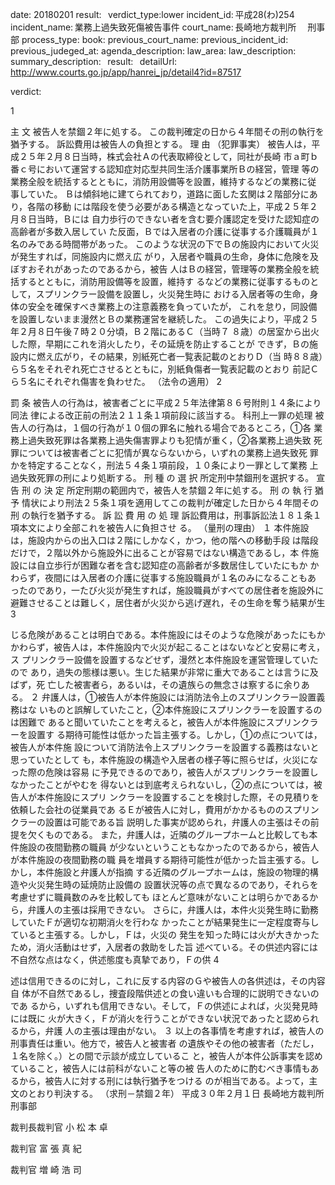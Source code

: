 
date: 20180201
result:  
verdict_type:lower
incident_id: 平成28(わ)254
incident_name: 業務上過失致死傷被告事件
court_name: 長崎地方裁判所 　刑事部
process_type:
book: 
previous_court_name:
previous_incident_id:
previous_judeged_at:
agenda_description: 
law_area: 
law_description: 
summary_description:  
result:  
detailUrl: http://www.courts.go.jp/app/hanrei_jp/detail4?id=87517

verdict:

1 
 
主        文 
被告人を禁錮２年に処する。 
この裁判確定の日から４年間その刑の執行を猶予する。 
訴訟費用は被告人の負担とする。 
理        由 
（犯罪事実） 
被告人は，平成２５年２月８日当時，株式会社Ａの代表取締役として，同社が長崎
市ａ町ｂ番ｃ号において運営する認知症対応型共同生活介護事業所Ｂの経営，管理
等の業務全般を統括するとともに，消防用設備等を設置，維持するなどの業務に従
事していた。 
Ｂは傾斜地に建てられており，道路に面した玄関は２階部分にあり，各階の移動
には階段を使う必要がある構造となっていた上，平成２５年２月８日当時，Ｂには
自力歩行のできない者を含む要介護認定を受けた認知症の高齢者が多数入居してい
た反面，Ｂでは入居者の介護に従事する介護職員が１名のみである時間帯があった。 
このような状況の下でＢの施設内において火災が発生すれば，同施設内に燃え広
がり，入居者や職員の生命，身体に危険を及ぼすおそれがあったのであるから，被告
人はＢの経営，管理等の業務全般を統括するとともに，消防用設備等を設置，維持す
るなどの業務に従事するものとして，スプリンクラー設備を設置し，火災発生時に
おける入居者等の生命，身体の安全を確保すべき業務上の注意義務を負っていたが，
これを怠り，同設備を設置しないまま漫然とＢの業務運営を継続した。 
この過失により，平成２５年２月８日午後７時２０分頃，Ｂ２階にあるＣ（当時７
８歳）の居室から出火した際，早期にこれを消火したり，その延焼を防止することが
できず，Ｂの施設内に燃え広がり，その結果，別紙死亡者一覧表記載のとおりＤ（当
時８８歳）ら５名をそれぞれ死亡させるとともに，別紙負傷者一覧表記載のとおり
前記Ｃら５名にそれぞれ傷害を負わせた。 
（法令の適用） 
2 
 
罰 条 
  被告人の行為は，被害者ごとに平成２５年法律第８６号附則１４条により同法
律による改正前の刑法２１１条１項前段に該当する。 
科刑上一罪の処理 
被告人の行為は，１個の行為が１０個の罪名に触れる場合であるところ，①各
業務上過失致死罪は各業務上過失傷害罪よりも犯情が重く，②各業務上過失致
死罪については被害者ごとに犯情が異ならないから，いずれの業務上過失致死
罪かを特定することなく，刑法５４条１項前段，１０条により一罪として業務
上過失致死罪の刑により処断する。 
刑 種 の 選 択 
 所定刑中禁錮刑を選択する。 
宣 告 刑 の 決 定 
所定刑期の範囲内で，被告人を禁錮２年に処する。 
刑 の 執 行 猶 予 
  情状により刑法２５条１項を適用してこの裁判が確定した日から４年間その刑
の執行を猶予する。 
訴 訟 費 用 の 処 理 
訴訟費用は，刑事訴訟法１８１条１項本文により全部これを被告人に負担させ
る。 
（量刑の理由） 
１ 本件施設は，施設内からの出入口は２階にしかなく，かつ，他の階への移動手段
は階段だけで，２階以外から施設外に出ることが容易ではない構造であるし，本
件施設には自立歩行が困難な者を含む認知症の高齢者が多数居住していたにもか
かわらず，夜間には入居者の介護に従事する施設職員が１名のみになることもあ
ったのであり，一たび火災が発生すれば，施設職員がすべての居住者を施設外に
避難させることは難しく，居住者が火災から逃げ遅れ，その生命を奪う結果が生
3 
 
じる危険があることは明白である。本件施設にはそのような危険があったにもか
かわらず，被告人は，本件施設内で火災が起こることはないなどと安易に考え，ス
プリンクラー設備を設置するなどせず，漫然と本件施設を運営管理していたので
あり，過失の態様は悪い。生じた結果が非常に重大であることは言うに及ばず，死
亡した被害者ら，あるいは，その遺族らの無念さは察するに余りある。 
２ 弁護人は，①被告人が本件施設には消防法令上のスプリンクラー設置義務はな
いものと誤解していたこと，②本件施設にスプリンクラーを設置するのは困難で
あると聞いていたことを考えると，被告人が本件施設にスプリンクラーを設置す
る期待可能性は低かった旨主張する。しかし，①の点については，被告人が本件施
設について消防法令上スプリンクラーを設置する義務はないと思っていたとして
も，本件施設の構造や入居者の様子等に照らせば，火災になった際の危険は容易
に予見できるのであり，被告人がスプリンクラーを設置しなかったことがやむを
得ないとは到底考えられないし，②の点については，被告人が本件施設にスプリ
ンクラーを設置することを検討した際，その見積りを依頼した会社の従業員であ
るＥが被告人に対し，費用がかかるもののスプリンクラーの設置は可能である旨
説明した事実が認められ，弁護人の主張はその前提を欠くものである。 
また，弁護人は，近隣のグループホームと比較しても本件施設の夜間勤務の職員
が少ないということもなかったのであるから，被告人が本件施設の夜間勤務の職
員を増員する期待可能性が低かった旨主張する。しかし，本件施設と弁護人が指摘
する近隣のグループホームは，施設の物理的構造や火災発生時の延焼防止設備の
設置状況等の点で異なるのであり，それらを考慮せずに職員数のみを比較しても
ほとんど意味がないことは明らかであるから，弁護人の主張は採用できない。 
さらに，弁護人は，本件火災発生時に勤務していたＦが適切な初期消火を行わな
かったことが結果発生に一定程度寄与していると主張する。しかし，Ｆは，火災の
発生を知った時には火が大きかったため，消火活動はせず，入居者の救助をした旨
述べている。その供述内容には不自然な点はなく，供述態度も真摯であり，Ｆの供
4 
 
述は信用できるのに対し，これに反する内容のＧや被告人の各供述は，その内容自
体が不自然であるし，捜査段階供述との食い違いも合理的に説明できないのであ
るから，いずれも信用できない。そして，Ｆの供述によれば，火災発見時には既に
火が大きく，Ｆが消火を行うことができない状況であったと認められるから，弁護
人の主張は理由がない。 
３ 以上の各事情を考慮すれば，被告人の刑事責任は重い。他方で，被告人と被害者
の遺族やその他の被害者（ただし，１名を除く。）との間で示談が成立しているこ
と，被告人が本件公訴事実を認めていること，被告人には前科がないこと等の被
告人のために酌むべき事情もあるから，被告人に対する刑には執行猶予をつける
のが相当である。よって，主文のとおり判決する。 
（求刑－禁錮２年） 
 平成３０年２月１日 
長崎地方裁判所刑事部 
 
 
裁判長裁判官   小 松 本     卓 
 
 
 
裁判官   富  張  真  紀 
 
 
 
裁判官   増  崎  浩  司 

                    